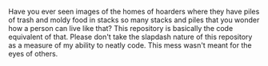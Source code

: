 Have you ever seen images of the homes of hoarders where they have piles of trash and moldy food in stacks so many stacks and piles that you wonder how a person can live like that?  This repository is basically the code equivalent of that.  Please don't take the slapdash nature of this repository as a measure of my ability to neatly code.  This mess wasn't meant for the eyes of others.
